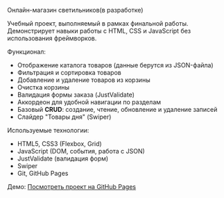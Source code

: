 Онлайн-магазин светильников(в разработке)

Учебный проект, выполняемый в рамках финальной работы.
Демонстрирует навыки работы с HTML, CSS и JavaScript без использования фреймворков.  

Функционал:
- Отображение каталога товаров (данные берутся из JSON-файла)  
- Фильтрация и сортировка товаров  
- Добавление и удаление товаров из корзины  
- Очистка корзины
- Валидация формы заказа (JustValidate)  
- Аккордеон для удобной навигации по разделам  
- Базовый **CRUD**: создание, чтение, обновление и удаление записей
- Слайдер "Товары дня" (Swiper)

Используемые технологии:
- HTML5, CSS3 (Flexbox, Grid)  
- JavaScript (DOM, события, работа с JSON)  
- JustValidate (валидация форм)
- Swiper
- Git, GitHub Pages  

Демо:
[Посмотреть проект на GitHub Pages](https://dgum661.github.io/briaton-market-in-development-/)  
